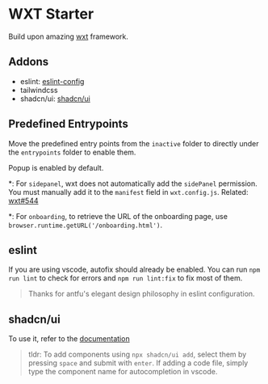 # WXT Starter

Build upon amazing [wxt](wxt.dev) framework.

## Addons

- eslint: [eslint-config](https://github.com/antfu/eslint-config)
- tailwindcss
- shadcn/ui: [shadcn/ui](https://ui.shadcn.com)

## Predefined Entrypoints

Move the predefined entry points from the `inactive` folder to directly under the `entrypoints` folder to enable them.

Popup is enabled by default.

*: For `sidepanel`, wxt does not automatically add the `sidePanel` permission. You must manually add it to the `manifest` field in `wxt.config.js`. Related: [wxt#544](https://github.com/wxt-dev/wxt/issues/544)

*: For `onboarding`, to retrieve the URL of the onboarding page, use `browser.runtime.getURL('/onboarding.html')`.

## eslint

If you are using vscode, autofix should already be enabled. You can run `npm run lint` to check for errors and `npm run lint:fix` to fix most of them.

> Thanks for antfu's elegant design philosophy in eslint configuration.

## shadcn/ui

To use it, refer to the [documentation](https://ui.shadcn.com/docs/cli#add)

> tldr: To add components using `npx shadcn/ui add`, select them by pressing `space` and submit with `enter`. If adding a code file, simply type the component name for autocompletion in vscode.
